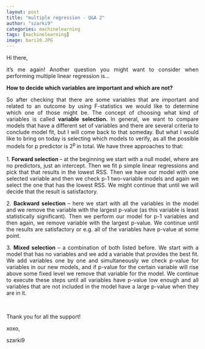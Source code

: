 ```yaml
---
layout: post
title: "multiple regression - Q&A 2"
author: "szarki9"
categories: machinelearning
tags: [machinelearning]
image: bari10.JPG
---
```

<p>Hi there,</p><p align="justify">it’s me again! Another question
you might want to consider when performing multiple linear regression is…</p><p align="justify"><b>How to decide which variables are important and which are not?</b></p><p align="justify">So after checking that there are
some variables that are important and related to an outcome by using F-statistics
we would like to determine which one of those might be. The concept of choosing
what kind of variables is called <b>variable
selection. </b>In general, we want to compare models that have a different set of
variables and there are several criteria to conclude model fit, but I will come
back to that someday. But what I would like to bring on today is selecting
which models to verify, as all the possible models for p predictor is 2<sup>p</sup><sub> </sub>in total. We have three approaches to that:</p><p align="justify">1. <b>Forward selection </b>– at the beginning we
start with a null model, where are no predictors, just an intercept. Then we fit
p simple linear regressions and pick that that results in the lowest RSS. Then
we have our model with one selected variable and then we check p-1 two-variable
models and again we select the one that has the lowest RSS. We might continue
that until we will decide that the result is satisfactory.</p><p align="justify">2. <b>Backward selection </b>– here we start with
all the variables in the model and we remove the variable with the largest p-value
(as this variable is least statistically significant). Then we perform our model
for p-1 variables and then again, we remove variable with the largest p-value.
We continue until the results are satisfactory or e.g. all of the variables
have p-value at some point.</p><p align="justify">3. <b>Mixed selection </b>– a combination of both
listed before. We start with a model that has no variables and we add a variable
that provides the best fit. We add variables one by one and simultaneously we
check p-value for variables in our new models, and if p-value for the certain
variable will rise above some fixed level we remove that variable for the
model. We continue to execute these steps until all variables have p-value low
enough and all variables that are not included in the model have a large p-value
when they are in it.</p><p><br></p><p align="justify">Thank you for all the support!</p><p>xoxo,</p><p>szarki9</p>